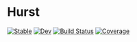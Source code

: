 # Hurst

[![Stable](https://img.shields.io/badge/docs-stable-blue.svg)](https://josephcbradley.github.io/Hurst.jl/stable/)
[![Dev](https://img.shields.io/badge/docs-dev-blue.svg)](https://josephcbradley.github.io/Hurst.jl/dev/)
[![Build Status](https://travis-ci.com/josephcbradley/Hurst.jl.svg?branch=main)](https://travis-ci.com/josephcbradley/Hurst.jl)
[![Coverage](https://codecov.io/gh/josephcbradley/Hurst.jl/branch/main/graph/badge.svg)](https://codecov.io/gh/josephcbradley/Hurst.jl)
